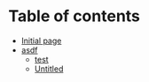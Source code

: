 # Table of contents

* [Initial page](README.md)
* [asdf](asdf/README.md)
  * [test](asdf/test.md)
  * [Untitled](asdf/untitled-1.md)

